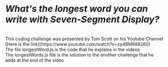 # *What's the longest word you can write with Seven-Segment Display?*
<br>
This coding challenge was presented by Tom Scott on his Youtube Channel
<br>
[Here is the link](https://www.youtube.com/watch?v=zp4BMR88260)
<br>
The file longestWord.js is the code that he explains in the videos
<br>
The longestWords.js file is the solution to the another challenge that he adds at the end of the video
<br>
